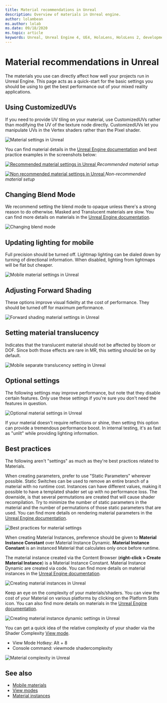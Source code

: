 ```yaml
---
title: Material recommendations in Unreal
description: Overview of materials in Unreal engine.
author: lolambean
ms.author: lolab
ms.date: 09/18/2020
ms.topic: article
keywords: Unreal, Unreal Engine 4, UE4, HoloLens, HoloLens 2, development, materials, documentation, guides, features, holograms, game development, mixed reality headset, windows mixed reality headset, virtual reality headset
---
```


# Material recommendations in Unreal

The materials you use can directly affect how well your projects run in Unreal Engine. This page acts as a quick-start for the basic settings you should be using to get the best performance out of your mixed reality applications.

## Using CustomizedUVs

If you need to provide UV tiling on your material, use CustomizedUVs rather than modifying the UV of the texture node directly. CustomizedUVs let you manipulate UVs in the Vertex shaders rather than the Pixel shader.

![Material settings in Unreal](images/unreal-materials-img-01c.png)

You can find material details in the [Unreal Engine documentation](https://docs.unrealengine.com/Platforms/Mobile/Materials/index.html) and best practice examples in the screenshots below:

[ ![Recommended material settings in Unreal](images/unreal-materials-img-01.png) ](images/unreal-materials-img-01.png#lightbox)
*Recommended material setup*

[ ![Non recommended material settings in Unreal](images/unreal-materials-img-01b.png) ](images/unreal-materials-img-01b.png#lightbox)
*Non-recommended material setup*

## Changing Blend Mode

We recommend setting the blend mode to opaque unless there's a strong reason to do otherwise. Masked and Translucent materials are slow. You can find more details on materials in the [Unreal Engine documentation](https://docs.unrealengine.com/Platforms/Mobile/Materials/index.html).

![Changing blend mode](images/unreal-materials-img-02.jpg)

## Updating lighting for mobile

Full precision should be turned off. Lightmap lighting can be dialed down by turning of directional information. When disabled, lighting from lightmaps will be flat but cheaper.

![Mobile material settings in Unreal](images/unreal-materials-img-03.jpg)

## Adjusting Forward Shading

These options improve visual fidelity at the cost of performance. They should be turned off for maximum performance.

![Forward shading material settings in Unreal](images/unreal-materials-img-04.jpg)

## Setting material translucency

Indicates that the translucent material should not be affected by bloom or DOF. Since both those effects are rare in MR, this setting should be on by default.

![Mobile separate translucency setting in Unreal](images/unreal-materials-img-05.jpg)

## Optional settings

The following settings may improve performance, but note that they disable certain features. Only use these settings if you're sure you don't need the features in question.

![Optional material settings in Unreal](images/unreal-materials-img-06.jpg)

If your material doesn't require reflections or shine, then setting this option can provide a tremendous performance boost. In internal testing, it's as fast as "unlit" while providing lighting information.

## Best practices

The following aren't "settings" as much as they're best practices related to Materials.

When creating parameters, prefer to use "Static Parameters" wherever possible. Static Switches can be used to remove an entire branch of a material with no runtime cost. Instances can have different values, making it possible to have a templated shader set up with no performance loss. The downside, is that several permutations are created that will cause shader recompilation. Try to minimize the number of static parameters in the material and the number of permutations of those static parameters that are used. You can find more details on rendering material parameters in the [Unreal Engine documentation](https://docs.unrealengine.com/Engine/Rendering/Materials/ExpressionReference/Parameters/index.html#staticswitchparameter).

![Best practices for material settings](images/unreal-materials-img-07.jpg)

When creating Material Instances, preference should be given to **Material Instance Constant** over Material Instance Dynamic. **Material Instance Constant** is an instanced Material that calculates only once before runtime.

The material instance created via the Content Browser (**right-click > Create Material Instance**) is a Material Instance Constant. Material Instance Dynamic are created via code. You can find more details on material instances in the [Unreal Engine documentation](https://docs.unrealengine.com/Engine/Rendering/Materials/MaterialInstances/index.html).

![Creating material instances in Unreal](images/unreal-materials-img-08.png)

Keep an eye on the complexity of your materials/shaders. You can view the cost of your Material on various platforms by clicking on the Platform Stats icon. You can also find more details on materials in the [Unreal Engine documentation](https://docs.unrealengine.com/Platforms/Mobile/Materials/index.html).

![Creating material instance dynamic settings in Unreal](images/unreal-materials-img-09.png)

You can get a quick idea of the relative complexity of your shader via the Shader Complexity [View mode](https://docs.unrealengine.com/Engine/UI/LevelEditor/Viewports/ViewModes/index.html).

* View Mode Hotkey: Alt + 8
* Console command: viewmode shadercomplexity

![Material complexity in Unreal](images/unreal-materials-img-10.png)

## See also
* [Mobile materials](https://docs.unrealengine.com/Platforms/Mobile/Materials/index.html)
* [View modes](https://docs.unrealengine.com/Engine/UI/LevelEditor/Viewports/ViewModes/index.html)
* [Material instances](https://docs.unrealengine.com/Engine/Rendering/Materials/MaterialInstances/index.html)

